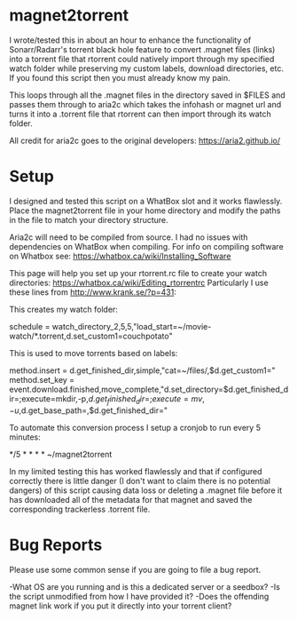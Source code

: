 # magnet2torrent
I wrote/tested this in about an hour to enhance the functionality of Sonarr/Radarr's torrent black hole feature to convert .magnet files (links) into a torrent file that rtorrent could natively import through my specified watch folder while preserving my custom labels, download directories, etc. If you found this script then you must already know my pain.
 
This loops through all the .magnet files in the directory saved in $FILES and passes them through to aria2c which takes the infohash or magnet url and turns it into a .torrent file that rtorrent can then import through its watch folder.

All credit for aria2c goes to the original developers: https://aria2.github.io/

# Setup
I designed and tested this script on a WhatBox slot and it works flawlessly. Place the magnet2torrent file in your home directory and modify the paths in the file to match your directory structure.

Aria2c will need to be compiled from source. I had no issues with dependencies on WhatBox when compiling. For info on compiling software on Whatbox see: https://whatbox.ca/wiki/Installing_Software

This page will help you set up your rtorrent.rc file to create your watch directories: https://whatbox.ca/wiki/Editing_rtorrentrc
Particularly I use these lines from http://www.krank.se/?p=431:

This creates my watch folder:

schedule = watch_directory_2,5,5,"load_start=~/movie-watch/*.torrent,d.set_custom1=couchpotato"

This is used to move torrents based on labels:

method.insert = d.get_finished_dir,simple,"cat=~/files/,$d.get_custom1="
method.set_key = event.download.finished,move_complete,"d.set_directory=$d.get_finished_dir=;execute=mkdir,-p,$d.get_finished_dir=;execute=mv,-u,$d.get_base_path=,$d.get_finished_dir="

To automate this conversion process I setup a cronjob to run every 5 minutes:

*/5 * * * * ~/magnet2torrent

In my limited testing this has worked flawlessly and that if configured correctly there is little danger (I don't want to claim there is no potential dangers) of this script causing data loss or deleting a .magnet file before it has downloaded all of the metadata for that magnet and saved the corresponding trackerless .torrent file.

# Bug Reports
Please use some common sense if you are going to file a bug report.

-What OS are you running and is this a dedicated server or a seedbox?
-Is the script unmodified from how I have provided it?
-Does the offending magnet link work if you put it directly into your torrent client?
